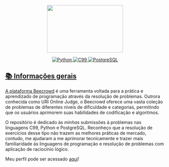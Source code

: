 <p align="center">
<a href="https://www.beecrowd.com.br">
<img  width="240"  height="150"  src="https://resources.beecrowd.com.br/judge/img/5.0/logo-beecrowd.png?1635097036">
</p>

<p align="center">
<img alt="Python" src="https://img.shields.io/badge/-Python-3572A5?logo=python&logoColor=white&style=flat">
<img alt="C99" src="https://img.shields.io/badge/-C99-F34B7D?logo=c&logoColor=white&style=flat">
<img alt="PostgreSQL" src="https://img.shields.io/badge/-PostgreSQL-316192?logo=postgresql&logoColor=white&style=flat">
</p>

## 📚 Informações gerais

A plataforma [Beecrowd](https://www.beecrowd.com.br/) é uma ferramenta voltada para a prática e aprendizado de programação através da resolução de problemas. Outrora conhecida como URI Online Judge, o Beecrowd oferece uma vasta coleção de problemas de diferentes níveis de dificuldade e categorias, permitindo que os usuários aprimorem suas habilidades de codificação e algoritmos.

O repositório é dedicado às _minhas_ submissões à problemas nas linguagens C99, Python e PostgreSQL. Reconheço que a resolução de exercícios desse tipo não trazem as melhores práticas de mercado, contudo, me ajudaram a me aprimorar tecnicamente e trazer mais familiaridade às linguagens de programação e resolução de problemas com aplicação de raciocínio lógico.

Meu perfil pode ser acessado [aqui](https://www.beecrowd.com.br/judge/pt/profile/631458)!
